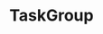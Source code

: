 ---
layout: default
title: TaskGroup
parent: Workforce
grand_parent: SmartClean Matrix API Docs
has_children: true
nav_order: 2
---